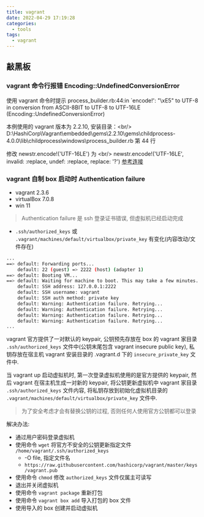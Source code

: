 ```yaml
---
title: vagrant
date: 2022-04-29 17:19:28
categories:
  - tools
tags:
  - vagrant
---
```


## 敲黑板

### vagrant 命令行报错 Encoding::UndefinedConversionError

使用 vagrant 命令时提示 process_builder.rb:44:in `encode!': "\\xE5" to UTF-8 in conversion from ASCII-8BIT to UTF-8 to UTF-16LE (Encoding::UndefinedConversionError)

本例使用的 vagrant 版本为 2.2.10, 安装目录：\<br/\> D:\HashiCorp\Vagrant\embedded\gems\2.2.10\gems\childprocess-4.0.0\lib\childprocess\windows\process_builder.rb 第 44 行

修改 newstr.encode!('UTF-16LE') 为 \<br/\> newstr.encode!('UTF-16LE', invalid: :replace, undef: :replace, replace: '?') [参考连接](https://blog.csdn.net/qq_41606390/article/details/122854431)

### vagrant 自制 box 启动时 Authentication failure

- vagrant 2.3.6
- virtualBox 7.0.8
- win 11

> Authentication failure 是 ssh 登录证书错误, 但虚拟机已经启动完成

- `.ssh/authorized_keys` 或 `.vagrant/machines/default/virtualbox/private_key` 有变化(内容改动/文件存在)

```bash
...
==> default: Forwarding ports...
    default: 22 (guest) => 2222 (host) (adapter 1)
==> default: Booting VM...
==> default: Waiting for machine to boot. This may take a few minutes...
    default: SSH address: 127.0.0.1:2222
    default: SSH username: vagrant
    default: SSH auth method: private key
    default: Warning: Authentication failure. Retrying...
    default: Warning: Authentication failure. Retrying...
    default: Warning: Authentication failure. Retrying...
    default: Warning: Authentication failure. Retrying...
...
```

<!-- more -->

vagrant 官方提供了一对默认的 keypair,
公钥预先存放在 box 的 vagrant 家目录 `.ssh/authorized_keys` 文件中(公钥末尾包含 vagrant insecure public key),
私钥存放在宿主机 vagrant 安装目录的 .vagrant.d 下的 `insecure_private_key` 文件中.

当 vagrant up 启动虚拟机时, 第一次登录虚拟机使用的是官方提供的 keypair, 然后 vagrant 在宿主机生成一对新的 keypair,
将公钥更新虚拟机中 vagrant 家目录 `.ssh/authorized_keys` 文件内容,
将私钥存放到初始化虚拟机目录的 `.vagrant/machines/default/virtualbox/private_key` 文件中.

> 为了安全考虑才会有替换公钥的过程, 否则任何人使用官方公钥都可以登录

解决办法:

- 通过用户密码登录虚拟机
- 使用命令 `wget` 将官方不安全的公钥更新指定文件 `/home/vagrant/.ssh/authorized_keys`
  - \-O file, 指定文件名
  - `https://raw.githubusercontent.com/hashicorp/vagrant/master/keys/vagrant.pub`
- 使用命令 `chmod` 修改 `authorized_keys` 文件仅属主可读写
- 退出并关闭虚拟机
- 使用命令 `vagrant package` 重新打包
- 使用命令 `vagrant box add` 导入打包的 box 文件
- 使用导入的 box 创建并启动虚拟机
